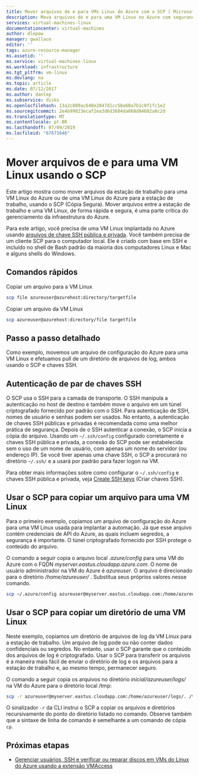 ```yaml
---
title: Mover arquivos de e para VMs Linux do Azure com o SCP | Microsoft Docs
description: Mova arquivos de e para uma VM Linux no Azure com segurança usando o SCP e um par de chaves SSH.
services: virtual-machines-linux
documentationcenter: virtual-machines
author: dlepow
manager: gwallace
editor: ''
tags: azure-resource-manager
ms.assetid: ''
ms.service: virtual-machines-linux
ms.workload: infrastructure
ms.tgt_pltfrm: vm-linux
ms.devlang: na
ms.topic: article
ms.date: 07/12/2017
ms.author: danlep
ms.subservice: disks
ms.openlocfilehash: 13a2c889ac648e2847d1cc58a60a7b1c0f1fc1e2
ms.sourcegitcommit: 2e4b99023ecaf2ea3d6d3604da068d04682a8c2d
ms.translationtype: MT
ms.contentlocale: pt-BR
ms.lasthandoff: 07/09/2019
ms.locfileid: "67671646"
---
```

# <a name="move-files-to-and-from-a-linux-vm-using-scp"></a>Mover arquivos de e para uma VM Linux usando o SCP

Este artigo mostra como mover arquivos da estação de trabalho para uma VM Linux do Azure ou de uma VM Linux do Azure para a estação de trabalho, usando o SCP (Cópia Segura). Mover arquivos entre a estação de trabalho e uma VM Linux, de forma rápida e segura, é uma parte crítica do gerenciamento da infraestrutura do Azure. 

Para este artigo, você precisa de uma VM Linux implantada no Azure usando [arquivos de chave SSH pública e privada](mac-create-ssh-keys.md?toc=%2fazure%2fvirtual-machines%2flinux%2ftoc.json). Você também precisa de um cliente SCP para o computador local. Ele é criado com base em SSH e incluído no shell de Bash padrão da maioria dos computadores Linux e Mac e alguns shells do Windows.

## <a name="quick-commands"></a>Comandos rápidos

Copiar um arquivo para a VM Linux

```bash
scp file azureuser@azurehost:directory/targetfile
```

Copiar um arquivo da VM Linux

```bash
scp azureuser@azurehost:directory/file targetfile
```

## <a name="detailed-walkthrough"></a>Passo a passo detalhado

Como exemplo, movemos um arquivo de configuração do Azure para uma VM Linux e efetuamos pull de um diretório de arquivos de log, ambos usando o SCP e chaves SSH.   

## <a name="ssh-key-pair-authentication"></a>Autenticação de par de chaves SSH

O SCP usa o SSH para a camada de transporte. O SSH manipula a autenticação no host de destino e também move o arquivo em um túnel criptografado fornecido por padrão com o SSH. Para autenticação de SSH, nomes de usuário e senhas podem ser usados. No entanto, a autenticação de chaves SSH públicas e privadas é recomendada como uma melhor prática de segurança. Depois de o SSH autenticar a conexão, o SCP inicia a cópia do arquivo. Usando um `~/.ssh/config` configurado corretamente e chaves SSH pública e privada, a conexão do SCP pode ser estabelecida sem o uso de um nome de usuário, com apenas um nome do servidor (ou endereço IP). Se você tiver apenas uma chave SSH, o SCP a procurará no diretório `~/.ssh/` e a usará por padrão para fazer logon na VM.

Para obter mais informações sobre como configurar o `~/.ssh/config` e chaves SSH pública e privada, veja [Create SSH keys](mac-create-ssh-keys.md?toc=%2fazure%2fvirtual-machines%2flinux%2ftoc.json) (Criar chaves SSH).

## <a name="scp-a-file-to-a-linux-vm"></a>Usar o SCP para copiar um arquivo para uma VM Linux

Para o primeiro exemplo, copiamos um arquivo de configuração do Azure para uma VM Linux usada para implantar a automação. Já que esse arquivo contém credenciais de API do Azure, as quais incluem segredos, a segurança é importante. O túnel criptografado fornecido por SSH protege o conteúdo do arquivo.

O comando a seguir copia o arquivo local *.azure/config* para uma VM do Azure com o FQDN *myserver.eastus.cloudapp.azure.com*. O nome de usuário administrador na VM do Azure é *azureuser*. O arquivo é direcionado para o diretório */home/azureuser/* . Substitua seus próprios valores nesse comando.

```bash
scp ~/.azure/config azureuser@myserver.eastus.cloudapp.com:/home/azureuser/config
```

## <a name="scp-a-directory-from-a-linux-vm"></a>Usar o SCP para copiar um diretório de uma VM Linux

Neste exemplo, copiamos um diretório de arquivos de log da VM Linux para a estação de trabalho. Um arquivo de log pode ou não conter dados confidenciais ou segredos. No entanto, usar o SCP garante que o conteúdo dos arquivos de log é criptografado. Usar o SCP para transferir os arquivos é a maneira mais fácil de enviar o diretório de log e os arquivos para a estação de trabalho e, ao mesmo tempo, permanecer seguro.

O comando a seguir copia os arquivos no diretório *inicial/azureuser/logs/* na VM do Azure para o diretório local /tmp:

```bash
scp -r azureuser@myserver.eastus.cloudapp.com:/home/azureuser/logs/. /tmp/
```

O sinalizador `-r` da CLI instrui o SCP a copiar os arquivos e diretórios recursivamente do ponto do diretório listado no comando.  Observe também que a sintaxe de linha de comando é semelhante a um comando de cópia `cp`.

## <a name="next-steps"></a>Próximas etapas

* [Gerenciar usuários, SSH e verificar ou reparar discos em VMs do Linux do Azure usando a extensão VMAccess](using-vmaccess-extension.md?toc=%2fazure%2fvirtual-machines%2flinux%2ftoc.json)
